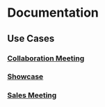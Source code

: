 # Documentation

## Use Cases

### [Collaboration Meeting](collaboration_meeting.md)

### [Showcase](showcase.md)

### [Sales Meeting](sales_meeting.md)